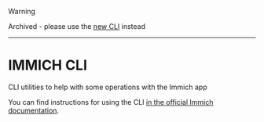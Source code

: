 > [!warning]
> Archived - please use the [new CLI](https://immich.app/docs/features/command-line-interface) instead

- - - -

# IMMICH CLI

CLI utilities to help with some operations with the Immich app

You can find instructions for using the CLI [in the official Immich documentation](https://immich.app/docs/features/bulk-upload).
